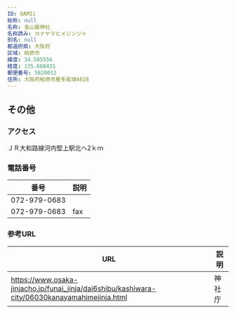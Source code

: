 ```yaml
---
ID: QAMIi
総称: null
名称: 金山媛神社
名称読み: カナヤマヒメジンジャ
別名: null
都道府県: 大阪府
区域: 柏原市
緯度: 34.585556
経度: 135.660431
郵便番号: 5820012
住所: 大阪府柏原市雁多尾畑4828
---
```


## その他

### アクセス

ＪＲ大和路線河内堅上駅北へ2ｋｍ

### 電話番号

| 番号         | 説明 |
| ------------ | ---- |
| 072-979-0683 |      |
| 072-979-0683 | fax  |

### 参考URL

| URL                                                                                            | 説明   |
| ---------------------------------------------------------------------------------------------- | ------ |
| https://www.osaka-jinjacho.jp/funai_jinja/dai6shibu/kashiwara-city/06030kanayamahimejinja.html | 神社庁 |
